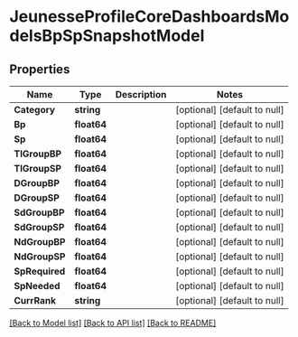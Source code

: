 # JeunesseProfileCoreDashboardsModelsBpSpSnapshotModel

## Properties
Name | Type | Description | Notes
------------ | ------------- | ------------- | -------------
**Category** | **string** |  | [optional] [default to null]
**Bp** | **float64** |  | [optional] [default to null]
**Sp** | **float64** |  | [optional] [default to null]
**TlGroupBP** | **float64** |  | [optional] [default to null]
**TlGroupSP** | **float64** |  | [optional] [default to null]
**DGroupBP** | **float64** |  | [optional] [default to null]
**DGroupSP** | **float64** |  | [optional] [default to null]
**SdGroupBP** | **float64** |  | [optional] [default to null]
**SdGroupSP** | **float64** |  | [optional] [default to null]
**NdGroupBP** | **float64** |  | [optional] [default to null]
**NdGroupSP** | **float64** |  | [optional] [default to null]
**SpRequired** | **float64** |  | [optional] [default to null]
**SpNeeded** | **float64** |  | [optional] [default to null]
**CurrRank** | **string** |  | [optional] [default to null]

[[Back to Model list]](../README.md#documentation-for-models) [[Back to API list]](../README.md#documentation-for-api-endpoints) [[Back to README]](../README.md)


